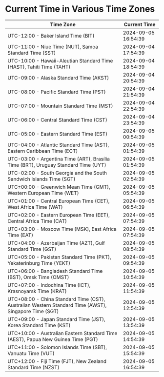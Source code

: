 # Current Time in Various Time Zones

| Time Zone | Current Time |
|-----------|--------------|
| UTC-12:00 - Baker Island Time (BIT) | 2024-09-05 16:54:39 |
| UTC-11:00 - Niue Time (NUT), Samoa Standard Time (SST) | 2024-09-04 17:54:39 |
| UTC-10:00 - Hawaii-Aleutian Standard Time (HAST), Tahiti Time (TAHT) | 2024-09-04 18:54:39 |
| UTC-09:00 - Alaska Standard Time (AKST) | 2024-09-04 20:54:39 |
| UTC-08:00 - Pacific Standard Time (PST) | 2024-09-04 21:54:39 |
| UTC-07:00 - Mountain Standard Time (MST) | 2024-09-04 22:54:39 |
| UTC-06:00 - Central Standard Time (CST) | 2024-09-04 23:54:39 |
| UTC-05:00 - Eastern Standard Time (EST) | 2024-09-05 00:54:39 |
| UTC-04:00 - Atlantic Standard Time (AST), Eastern Caribbean Time (ECT) | 2024-09-05 01:54:39 |
| UTC-03:00 - Argentina Time (ART), Brasília Time (BRT), Uruguay Standard Time (UYT) | 2024-09-05 01:54:39 |
| UTC-02:00 - South Georgia and the South Sandwich Islands Time (SGT) | 2024-09-05 02:54:39 |
| UTC±00:00 - Greenwich Mean Time (GMT), Western European Time (WET) | 2024-09-05 05:54:39 |
| UTC+01:00 - Central European Time (CET), West Africa Time (WAT) | 2024-09-05 06:54:39 |
| UTC+02:00 - Eastern European Time (EET), Central Africa Time (CAT) | 2024-09-05 07:54:39 |
| UTC+03:00 - Moscow Time (MSK), East Africa Time (EAT) | 2024-09-05 07:54:39 |
| UTC+04:00 - Azerbaijan Time (AZT), Gulf Standard Time (GST) | 2024-09-05 08:54:39 |
| UTC+05:00 - Pakistan Standard Time (PKT), Yekaterinburg Time (YEKT) | 2024-09-05 09:54:39 |
| UTC+06:00 - Bangladesh Standard Time (BST), Omsk Time (OMST) | 2024-09-05 10:54:39 |
| UTC+07:00 - Indochina Time (ICT), Krasnoyarsk Time (KRAT) | 2024-09-05 11:54:39 |
| UTC+08:00 - China Standard Time (CST), Australian Western Standard Time (AWST), Singapore Time (SGT) | 2024-09-05 12:54:39 |
| UTC+09:00 - Japan Standard Time (JST), Korea Standard Time (KST) | 2024-09-05 13:54:39 |
| UTC+10:00 - Australian Eastern Standard Time (AEST), Papua New Guinea Time (PGT) | 2024-09-05 14:54:39 |
| UTC+11:00 - Solomon Islands Time (SBT), Vanuatu Time (VUT) | 2024-09-05 15:54:39 |
| UTC+12:00 - Fiji Time (FJT), New Zealand Standard Time (NZST) | 2024-09-05 16:54:39 |
